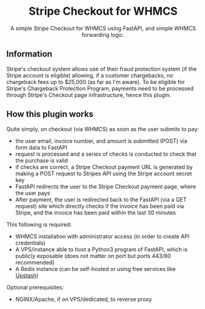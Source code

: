 <h1 align="center">
Stripe Checkout for WHMCS
</h1>
<p align="center">
A simple Stripe Checkout for WHMCS using FastAPI, and simple WHMCS forwarding logic.
</p>

## Information
Stripe's checkout system allows use of their fraud protection system (if the Stripe account is eligible) allowing, if a customer chargebacks, no chargeback fees up to $25,000 (as far as I'm aware). To be eligible for Stripe's Chargeback Protection Program, payments need to be processed through Stripe's Checkout page infrastructure, hence this plugin.

## How this plugin works
Quite simply, on checkout (via WHMCS) as soon as the user submits to pay:
- the user email, invoice number, and amount is submitted (POST) via form data to FastAPI
- request is processed and a series of checks is conducted to check that the purchase is valid
- if checks are correct, a Stripe Checkout payment URL is generated by making a POST request to Stripes API using the Stripe account secret key
- FastAPI redirects the user to the Stripe Checkout payment page, where the user pays
- After payment, the user is redirected back to the FastAPI (via a GET request) site which directly checks if the invoice has been paid via Stripe, and the invoice has been paid within the last 30 minutes

This following is required:
- WHMCS installation with administrator access (in order to create API credentials)
- A VPS/instance able to host a Python3 program of FastAPI, which is publicly exposable (does not matter on port but ports 443/80 recommended)
- A Redis instance (can be self-hosted or using free services like [Upstash](https://upstash.com/))

Optional prerequisites:
- NGINX/Apache, if on VPS/dedicated, to reverse proxy
